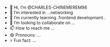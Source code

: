 - 👋 Hi, I’m @CHARLES-CHINEMEREM98
- 👀 I’m interested in ...networking
- 🌱 I’m currently learning .frontend development..
- 💞️ I’m looking to collaborate on ...
- 📫 How to reach me ...
- 😄 Pronouns: ...
- ⚡ Fun fact: ...

<!---
CHARLES-CHINEMEREM98/CHARLES-CHINEMEREM98 is a ✨ special ✨ repository because its `README.md` (this file) appears on your GitHub profile.
You can click the Preview link to take a look at your changes.
--->
